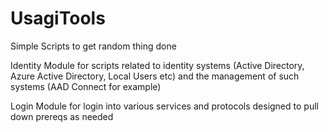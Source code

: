 # UsagiTools
Simple Scripts to get random thing done

Identity
	Module for scripts related to identity systems (Active Directory, Azure Active Directory, Local Users etc) and the management of such systems (AAD Connect for example)
  
Login
	Module for login into various services and protocols designed to pull down prereqs as needed
